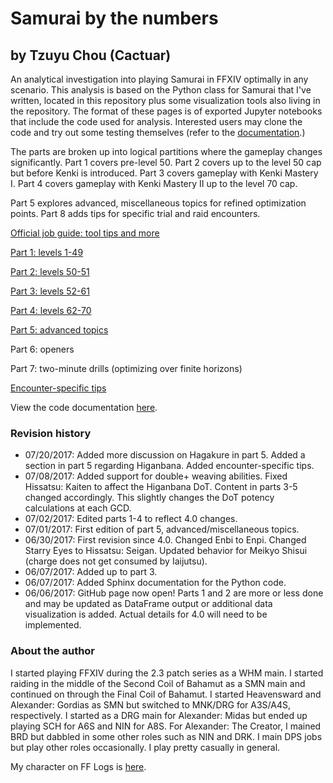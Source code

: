 # Samurai by the numbers
## by Tzuyu Chou (Cactuar)
An analytical investigation into playing Samurai in FFXIV optimally in any scenario. This analysis is based on the Python class for Samurai that I've written, located in this repository plus some visualization tools also living in the repository. The format of these pages is of exported Jupyter notebooks that include the code used for analysis. Interested users may clone the code and try out some testing themselves (refer to the [documentation](https://rconcep.github.io/ffxiv-docs/html/).)

The parts are broken up into logical partitions where the gameplay changes significantly. Part 1 covers pre-level 50. Part 2 covers up to the level 50 cap but before Kenki is introduced. Part 3 covers gameplay with Kenki Mastery I. Part 4 covers gameplay with Kenki Mastery II up to the level 70 cap. 

Part 5 explores advanced, miscellaneous topics for refined optimization points. Part 8 adds tips for specific trial and raid encounters.

[Official job guide: tool tips and more](http://na.finalfantasyxiv.com/jobguide/samurai/)

[Part 1: levels 1-49](sam-part-1/)

[Part 2: levels 50-51](sam-part-2/)

[Part 3: levels 52-61](sam-part-3/)

[Part 4: levels 62-70](sam-part-4/)

[Part 5: advanced topics](sam-part-5/)

Part 6: openers

Part 7: two-minute drills (optimizing over finite horizons)

[Encounter-specific tips](sam-es-tips/)

View the code documentation [here](https://rconcep.github.io/ffxiv-docs/html/).

### Revision history
- 07/20/2017: Added more discussion on Hagakure in part 5. Added a section in part 5 regarding Higanbana. Added encounter-specific tips.
- 07/08/2017: Added support for double+ weaving abilities. Fixed Hissatsu: Kaiten to affect the Higanbana DoT. Content in parts 3-5 changed accordingly. This slightly changes the DoT potency calculations at each GCD.
- 07/02/2017: Edited parts 1-4 to reflect 4.0 changes.
- 07/01/2017: First edition of part 5, advanced/miscellaneous topics.
- 06/30/2017: First revision since 4.0. Changed Enbi to Enpi. Changed Starry Eyes to Hissatsu: Seigan. Updated behavior for Meikyo Shisui (charge does not get consumed by Iaijutsu).
- 06/07/2017: Added up to part 3.
- 06/07/2017: Added Sphinx documentation for the Python code.
- 06/06/2017: GitHub page now open! Parts 1 and 2 are more or less done and may be updated as DataFrame output or additional data visualization is added. Actual details for 4.0 will need to be implemented.

### About the author
I started playing FFXIV during the 2.3 patch series as a WHM main. I started raiding in the middle of the Second Coil of Bahamut as a SMN main and continued on through the Final Coil of Bahamut. I started Heavensward and Alexander: Gordias as SMN but switched to MNK/DRG for A3S/A4S, respectively. I started as a DRG main for Alexander: Midas but ended up playing SCH for A6S and NIN for A8S. For Alexander: The Creator, I mained BRD but dabbled in some other roles such as NIN and DRK. I main DPS jobs but play other roles occasionally. I play pretty casually in general.

My character on FF Logs is [here](https://www.fflogs.com/rankings/character/2395789/15/).

